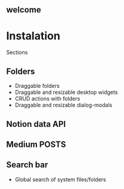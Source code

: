 ## welcome

# Instalation

Sections

## Folders

- Draggable folders
- Draggable and resizable desktop widgets
- CRUD actions with folders
- Draggable and resizable dialog-modals

## Notion data API

## Medium POSTS

## Search bar

- Global search of system files/folders
